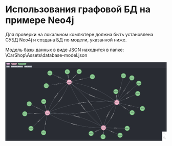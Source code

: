 # Использования графовой БД на примере Neo4j

Для проверки на локальном компютере должна быть установлена СУБД Neo4j и создана БД по модели, указанной ниже.

Модель базы данных в виде JSON находится в папке: \CarShop\Assets\database-model.json

![img](https://github.com/war-beast/CarShop-GraphDB/blob/master/CarShop/Assets/scr.png)
